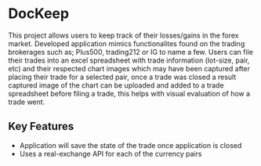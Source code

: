 # DocKeep
This project allows users to keep track of their losses/gains in the forex market. Developed application mimics functionalites found on the trading brokerages such as; Plus500, trading212 or IG to name a few. Users can file their trades into an excel spreadsheet with trade information (lot-size, pair, etc) and their respected chart images which may have been captured after placing their trade for a selected pair, once a trade was closed a result captured image of the chart can be uploaded and added to a trade spreadsheet before filing a trade, this helps with visual evaluation of how a trade went.

## Key Features
* Application will save the state of the trade once application is closed
* Uses a real-exchange API for each of the currency pairs
